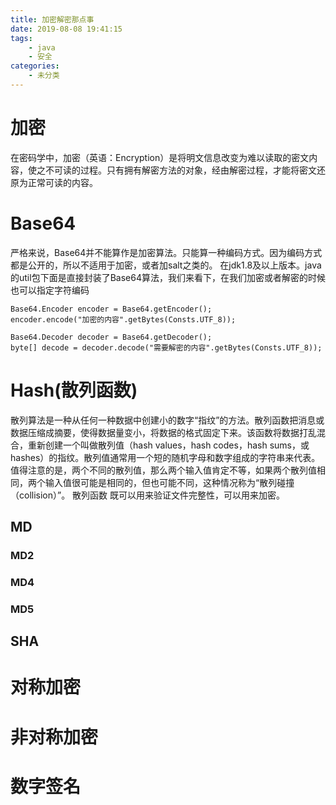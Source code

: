 ```yaml
---
title: 加密解密那点事
date: 2019-08-08 19:41:15
tags:
    - java
    - 安全
categories: 
    - 未分类
---
```



# 加密

在密码学中，加密（英语：Encryption）是将明文信息改变为难以读取的密文内容，使之不可读的过程。只有拥有解密方法的对象，经由解密过程，才能将密文还原为正常可读的内容。

<!-- more -->


# Base64

严格来说，Base64并不能算作是加密算法。只能算一种编码方式。因为编码方式都是公开的，所以不适用于加密，或者加salt之类的。
在jdk1.8及以上版本。java的util包下面是直接封装了Base64算法，我们来看下，在我们加密或者解密的时候 也可以指定字符编码

~~~
Base64.Encoder encoder = Base64.getEncoder();
encoder.encode("加密的内容".getBytes(Consts.UTF_8));

Base64.Decoder decoder = Base64.getDecoder();
byte[] decode = decoder.decode("需要解密的内容".getBytes(Consts.UTF_8));
~~~





# Hash(散列函数)

散列算法是一种从任何一种数据中创建小的数字“指纹”的方法。散列函数把消息或数据压缩成摘要，使得数据量变小，将数据的格式固定下来。该函数将数据打乱混合，重新创建一个叫做散列值（hash values，hash codes，hash sums，或hashes）的指纹。散列值通常用一个短的随机字母和数字组成的字符串来代表。
值得注意的是，两个不同的散列值，那么两个输入值肯定不等，如果两个散列值相同，两个输入值很可能是相同的，但也可能不同，这种情况称为“散列碰撞（collision）”。
散列函数 既可以用来验证文件完整性，可以用来加密。


## MD

### MD2

### MD4

### MD5

## SHA


# 对称加密



# 非对称加密


# 数字签名




